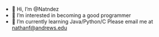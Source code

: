 - 👋 Hi, I’m @Natndez
- 👀 I’m interested in becoming a good programmer
- 🌱 I’m currently learning Java/Python/C
Please email me at nathanf@andrews.edu

<!---
Natndez/Natndez is a ✨ special ✨ repository because its `README.md` (this file) appears on your GitHub profile.
You can click the Preview link to take a look at your changes.
--->

